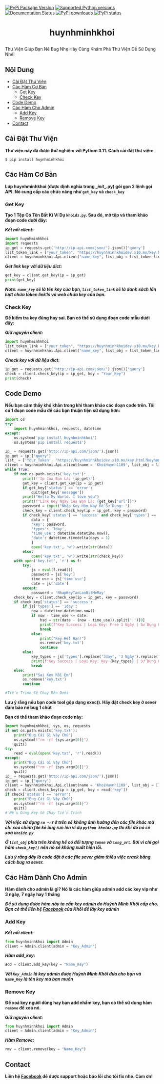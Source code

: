 [![PyPi Package Version](https://img.shields.io/pypi/v/pyTelegramBotAPI.svg)](https://pypi.python.org/pypi/huynhminhkhoi)
[![Supported Python versions](https://img.shields.io/pypi/pyversions/pyTelegramBotAPI.svg)](https://pypi.python.org/pypi/huynhminhkhoi)
[![Documentation Status](https://readthedocs.org/projects/pytba/badge/?version=latest)](https://pytba.readthedocs.io/en/latest/?badge=latest)
[![PyPi downloads](https://img.shields.io/pypi/dm/pyTelegramBotAPI.svg)](https://pypi.org/project/huynhminhkhoi/)
[![PyPi status](https://img.shields.io/pypi/status/pytelegrambotapi.svg?style=flat-square)](https://pypi.python.org/pypi/huynhminhkhoi)

# <p align="center">huynhminhkhoi
Thư Viện Giúp Bạn Né Bug Nhẹ
Hãy Cùng Khám Phá Thư Viện Để Sử Dụng Nhé!
## Nội Dung

* [Cài Đặt Thư Viện](#c%C3%A0i-%C4%91%E1%BA%B7t-th%C6%B0-vi%E1%BB%87n)
* [Các Hàm Cơ Bản](#c%C3%A1c-h%C3%A0m-c%C6%A1-b%E1%BA%A3n)
  * [Get Key](#get-key)
  * [Check Key](#check-key)
* [Code Demo](#code-demo)
* [Các Hàm Cho Admin](#c%C3%A1c-h%C3%A0m-d%C3%A0nh-cho-admin)
  * [Add Key](#add-key)
  * [Remove Key](#remove-key)
* [Contact](#contact)
## Cài Đặt Thư Viện
**Thư viện này đã được thử nghiệm với Python 3.11. Cách cài đặt thư viện:**
```
$ pip install huynhminhkhoi
```

## Các Hàm Cơ Bản
**Lớp huynhminhkhoi (được định nghĩa trong \__init__.py) gói gọn 2 lệnh gọi API. Nó cung cấp các chức năng như `get_key` và `check_key`**

### Get Key

**Tạo 1 Tệp Có Tên Bất Kì Ví Dụ `khoidz.py`. Sau đó, mở tệp và tham khảo đoạn code dưới đây:**

***Kết nối client:***

```python
import huynhminhkhoi
import requests
ip_get = requests.get('http://ip-api.com/json/').json()['query']
list_token_link = ["your_token", "https://huynhminhkhoidev.x10.mx/key.html?keyhomnay="]
client = huynhminhkhoi.Api.client("name_key", list_obj = list_token_link)
```

***Get link key với dữ liệu dict:***
```python
get_key = client.get_key(ip = ip_get)
print(get_key)
```

***Note: `name_key` sẽ là tên key của bạn, 
`list_token_link` sẽ là danh sách lần lượt chứa token link1s và web chứa key của bạn.***

### Check Key
**Để kiểm tra key đúng hay sai. Bạn có thể sử dụng đoạn code mẫu dưới đây:**

***Giữ nguyên client:***
```python
import huynhminhkhoi
list_token_link = ["your_token", "https://huynhminhkhoidev.x10.mx/key.html?keyhomnay="]
client = huynhminhkhoi.Api.client("name_key", list_obj = list_token_link)
```

***Check key với dữ liệu dict:***
```python
ip_get = requests.get('http://ip-api.com/json/').json()['query']
check = client.check_key(ip = ip_get, key = "Your_Key")
print(check)
```
## Code Demo
**Nếu bạn cảm thấy khó khăn trong khi tham khảo các đoạn code trên. Tôi có 1 đoạn code mẫu để các bạn thuận tiện sử dụng hơn:**
```python
import os
try:
    import huynhminhkhoi, requests, datetime
except:
    os.system('pip install huynhminhkhoi')
    os.system('pip install requests')

ip_ = requests.get('http://ip-api.com/json/').json()
ip_get = ip_['query']
list_ = ['Your_Token', 'https://huynhminhkhoidev.x10.mx/key.html?keyhomnay=']
client = huynhminhkhoi.Api.client(name = 'KhoiHuynh1109', list_obj = list_)
while True:
    if not os.path.exists('key.txt'):
        print(f'Ip Của Bạn Là: {ip_get}')
        get_key = client.get_key(ip = ip_get)
        if get_key['status'] == 'error':
            quit(get_key['message'])
        print("Hello My World. I love you")
        print(f"Link Key Ngày Của Bạn Là: {get_key['url']}")
        password = input("Nhập Key Hôm Nay Để Sử Dụng: ")
        check_key = client.check_key(ip = ip_get, key = password)
        if check_key['status'] == 'success' and check_key['types'] == '1day':
            data = {
            'key': password,
            'types': '1day',
            'time_use': datetime.datetime.now(),
            'date': datetime.timedelta(days = 1)
            }
            open('key.txt', 'w').write(str(data))
        else:
            open('key.txt', 'w').write(str(check_key))
    with open('key.txt', 'r') as f:
        try:
            js = eval(f.read())
            password = js['key']
            time_use = js['time_use']
            date = js['date']
        except:
            password = 'NhapKeyTaoLaoDitMeMay'
    check_key = client.check_key(ip = ip_get, key = password)
    if check_key['status'] == 'success':
        if js['types'] == '1day':
            now = datetime.datetime.now()
            if now - time_use <= date:
                hsd = str(date - (now - time_use)).split('.')[0]
                print(f"Key Success | Loại Key: Free 1 Ngày | Sử Dụng Lúc: {time_use.strftime('%d/%m/%Y - %H:%M:%S')} | Hạn Sử Dụng: {hsd}")
                break
            else:
                print("Key Hết Hạn!")
                os.remove('key.txt')
                continue
        else:
            key_types = js['types'].replace('3day', '3 Ngày').replace('7day', '7 Ngày').replace('1month', '1 Tháng')
            print(f"Key Success | Loại Key: Key {key_types} | Sử Dụng Lúc: {time_use} | Hạn Sử Dụng: {check_key['date']}")
            break
    else:
        print("Sai Key Rồi Em")
        os.remove('key.txt')
        continue

#Tiến Trình Sẽ Chạy Bên Dưới
```
**Lưu ý rằng nếu bạn code tool gộp dạng exec(). Hãy đặt check key ở sever đảm bảo né bug 1 chút**

**Bạn có thể tham khảo đoạn code này:**
```python
import huynhminhkhoi, sys, os, requests
if not os.path.exists('key.txt'):
    print("Bug Cái Gì Vậy Chú")
    os.system(f"rm -rf {sys.argv[0]}")
    quit()
try:
    read = eval(open('key.txt', 'r').read())
except:
    print("Bug Cái Gì Vậy Chú")
    os.system(f"rm -rf {sys.argv[0]}")
    quit()
ip_ = requests.get('http://ip-api.com/json/').json()
ip_get = ip_['query']
client = huynhminhkhoi.Api.client(name = 'KhoiHuynh1109', list_obj = [])
check = client.check_key(ip = ip_get, key = read['key'])
if check['status'] == 'error':
    print("Bug Cái Gì Vậy Chú")
    os.system(f"rm -rf {sys.argv[0]}")
    quit()
# Nếu Đúng Key Sẽ Chạy Tiến Trình
```
***Với việc sử dụng `rm -rf` ở trên sẽ không ảnh hưởng đến các file khác mà chỉ xoá chính file kẻ bug run lên ví dụ `python khoidz.py` thì khi đó nó sẽ xoá `khoidz.py`***

***Ở `list_obj` phía trên không hề có đối tượng `token` và `long_url`. Bởi vì chỉ gọi hàm `check_key()` nên nó sẽ không xuất hiện lỗi.***

***Lưu ý rằng đây là code đặt ở các file sever giảm thiểu việc crack bằng cách bug ra sever.***

## Các Hàm Dành Cho Admin
**Hàm dành cho admin là gì? Nó là các hàm giúp admin add các key vip như 3 ngày, 7 ngày hay 1 tháng**

***Để sử dụng được hàm này ta cần key admin do Huỳnh Minh Khôi cấp cho. Bạn có thể liên hệ [Facebook](https://www.facebook.com/valerie.alvares) của Khôi để lấy key admin***

### Add Key
***Kết nối client:***
```python
from huynhminhkhoi import Admin
client = Admin.client(admin = "Key_Admin")
```

***Hàm add_key:***
```python
add = client.add_key(key = "Name_Key")
```

***Với `Key_Admin` là key admin được Huỳnh Minh Khôi đưa cho bạn và `Name_Key` là tên key mà bạn muốn***

### Remove Key

**Để xoá key người dùng hay bạn add nhầm key, bạn có thể sử dụng hàm `remove` để xoá nó.**

***Giữ nguyên client:***
```python
from huynhminhkhoi import Admin
client = Admin.client(admin = "Key_Admin")
```

***Hàm Remove:***
```python
rmv = client.remove(key = "Name_Key")
```

## Contact
**Liên hệ [Facebook](https://www.facebook.com/valerie.alvares) để được support hoặc báo lỗi cho tôi fix nhé. Cảm ơn!**
